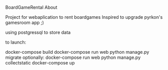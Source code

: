 BoardGameRental
About

Project for webaplication to rent boardgames Inspired to upgrade pyrkon's gamesroom app ;)

using postgressql to store data

to launch:

docker-compose build
docker-compose run web python manage.py migrate
optionally:
    docker-compose run web python manage.py collectstatic
docker-compose up 

